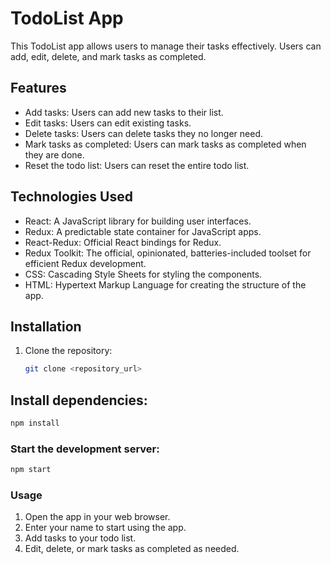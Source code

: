 # TodoList App

This TodoList app allows users to manage their tasks effectively. Users can add, edit, delete, and mark tasks as completed.

## Features

- Add tasks: Users can add new tasks to their list.
- Edit tasks: Users can edit existing tasks.
- Delete tasks: Users can delete tasks they no longer need.
- Mark tasks as completed: Users can mark tasks as completed when they are done.
- Reset the todo list: Users can reset the entire todo list.

## Technologies Used

- React: A JavaScript library for building user interfaces.
- Redux: A predictable state container for JavaScript apps.
- React-Redux: Official React bindings for Redux.
- Redux Toolkit: The official, opinionated, batteries-included toolset for efficient Redux development.
- CSS: Cascading Style Sheets for styling the components.
- HTML: Hypertext Markup Language for creating the structure of the app.

## Installation

1. Clone the repository:
   ```bash
   git clone <repository_url>

## Install dependencies:


   ```bash
   npm install
   ```

### Start the development server:

  ```bash
  npm start
  ```

### Usage

1. Open the app in your web browser.
2. Enter your name to start using the app.
3. Add tasks to your todo list.
4. Edit, delete, or mark tasks as completed as needed.